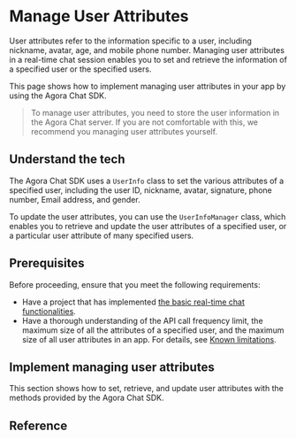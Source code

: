 # Manage User Attributes

User attributes refer to the information specific to a user, including nickname, avatar, age, and mobile phone number. Managing user attributes in a real-time chat session enables you to set and retrieve the information of a specified user or the specified users.

This page shows how to implement managing user attributes in your app by using the Agora Chat SDK.

> To manage user attributes, you need to store the user information in the Agora Chat server. If you are not comfortable with this, we recommend you managing user attributes yourself. 

## Understand the tech

The Agora Chat SDK uses a `UserInfo` class to set the various attributes of a specified user, including the user ID, nickname, avatar, signature, phone number, Email address, and gender.

To update the user attributes, you can use the `UserInfoManager` class, which enables you to retrieve and update the user attributes of a specified user, or a particular user attribute of many specified users.

## Prerequisites

Before proceeding, ensure that you meet the following requirements:

- Have a project that has implemented [the basic real-time chat functionalities]().
- Have a thorough understanding of the API call frequency limit, the maximum size of all the attributes of a specified user, and the maximum size of all user attributes in an app. For details, see [Known limitations]().

## Implement managing user attributes

This section shows how to set, retrieve, and update user attributes with the methods provided by the Agora Chat SDK.

## Reference